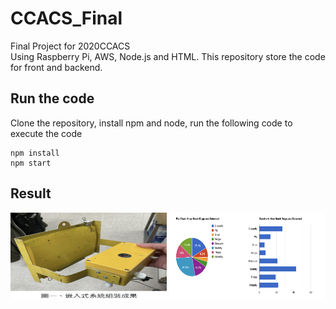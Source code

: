 # CCACS_Final

Final Project for 2020CCACS  
Using Raspberry Pi, AWS, Node.js and HTML. This repository store the code for front and backend. 

## Run the code
Clone the repository, install npm and node, run the following code to execute the code

```
npm install
npm start
```

## Result
<img src="https://github.com/csinrn/CCACS_Final/blob/master/readmeImages/node.png" alt="Node"  width="250" height="140">
<img src="https://github.com/csinrn/CCACS_Final/blob/master/readmeImages/html.png" alt="Html Result"  width="250" height="140">
